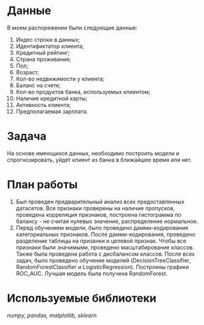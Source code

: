 # Данные<br>
В моем распоряжении были следующие данные:<br>
1. Индес строки в данных;<br>
2. Идентификтатор клиента;<br>
3. Кредитный рейтинг;<br>
4. Страна проживания;<br>
5. Пол;<br>
6. Возраст;<br>
7. Кол-во недвижимости у клиента;<br>
8. Баланс на счете;<br>
9. Кол-во продуктов банка, используемых клиентом;<br>
10. Наличие кредитной карты;<br>
11. Активность клиента;<br>
12. Предполагаемая зарплата.<br>
   
# Задача<br>
На основе имеющихся данных, необходимо построить модели и спрогнозировать, уйдет клиент из банка в ближайшее время или нет.

# План работы<br>
1. Был проведен предварительный анализ всех предоставленных датасетов. Все признаки проверены на наличие пропусков, проведена корреляция признаков, построена гистограмма по балансу - не считая нулевых значение, распределение нормальное.
2. Перед обучением модели, было проведено дамми-кодирование категориальных признаков. После дамми-кодирования, проведено разделение таблицы на призанки и целевой признак. Чтобы все признаки были значимыми, проведено масштабирование классов. Также была проведена работа с дисбалансом классов. После всех задач, было проведено обучение моделей (DecisionTreeClassifier, RandomForestClassifier и LogisticRegression). Построены графики ROC_AUC. Лучшая модель была получена RandomForest.

# Используемые библиотеки<br>
*numpy, pandas, matplotlib, sklearn*

